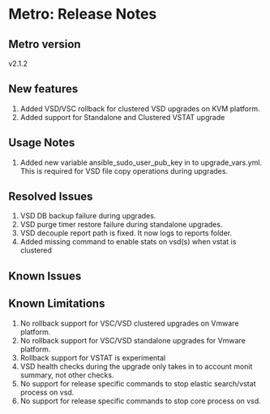 # Metro: Release Notes

## Metro version
v2.1.2

## New features
1. Added VSD/VSC rollback for clustered VSD upgrades on KVM platform.
1. Added support for Standalone and Clustered VSTAT upgrade
 
## Usage Notes
1. Added new variable ansible_sudo_user_pub_key in to upgrade_vars.yml. This is required for VSD file copy operations during upgrades. 
 
## Resolved Issues
1. VSD DB backup failure during upgrades.
1. VSD purge timer restore failure during standalone upgrades.
1. VSD decouple report path is fixed. It now logs to reports folder. 
1. Added missing command to enable stats on vsd(s) when vstat is clustered
 
## Known Issues
 
## Known Limitations
 
1. No rollback support for VSC/VSD clustered upgrades on Vmware platform.
1. No rollback support for VSC/VSD standalone upgrades for Vmware platform.
1. Rollback support for VSTAT is experimental
1. VSD health checks during the upgrade only takes in to account monit summary, not other checks.
1. No support for release specific commands to stop elastic search/vstat process on vsd.
1. No support for release specific commands to stop core process on vsd.
